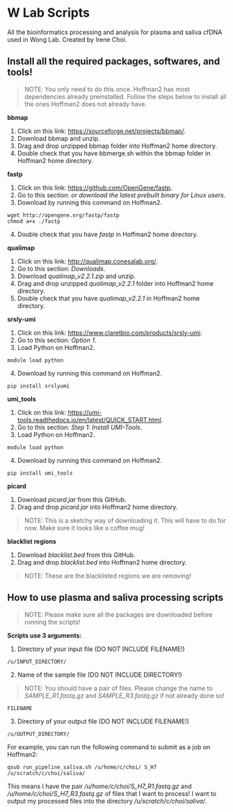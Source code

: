 # W Lab Scripts

All the bioinformatics processing and analysis for plasma and saliva cfDNA used in Wong Lab. Created by Irene Choi.


## Install all the required packages, softwares, and tools!

> NOTE:
> You only need to do this once. Hoffman2 has most dependencies already preinstalled. 
> Follow the steps below to install all the ones Hoffman2 does not already have.

**bbmap**

1. Click on this link: https://sourceforge.net/projects/bbmap/.
2. Download bbmap and unzip.
3. Drag and drop unzipped bbmap folder into Hoffman2 home directory.
4. Double check that you have bbmerge.sh within the bbmap folder in Hoffman2 home directory.

**fastp**

1. Click on this link: https://github.com/OpenGene/fastp.
2. Go to this section: *or download the latest prebuilt binary for Linux users*.
3. Download by running this command on Hoffman2.
```
wget http://opengene.org/fastp/fastp
chmod a+x ./fastp
```
4. Double check that you have *fastp* in Hoffman2 home directory.

**qualimap**

1. Click on this link: http://qualimap.conesalab.org/.
2. Go to this section: *Downloads*.
3. Download *qualimap_v2.2.1.zip* and unzip.
4. Drag and drop unzipped *qualimap_v2.2.1* folder into Hoffman2 home directory.
5. Double check that you have *qualimap_v2.2.1* in Hoffman2 home directory.

**srsly-umi**

1. Click on this link: https://www.claretbio.com/products/srsly-umi.
2. Go to this section: *Option 1*.
3. Load Python on Hoffman2.
```
module load python
```
4. Download by running this command on Hoffman2.
```
pip install srslyumi
```

**umi_tools**

1. Click on this link: https://umi-tools.readthedocs.io/en/latest/QUICK_START.html.
2. Go to this section: *Step 1: Install UMI-Tools*.
3. Load Python on Hoffman2.
```
module load python
```
4. Download by running this command on Hoffman2.
```
pip install umi_tools
```

**picard**

1. Download *picard.jar* from this GitHub.
2. Drag and drop *picard.jar* into Hoffman2 home directory.

> NOTE:
> This is a sketchy way of downloading it. This will have to do for now.
> Make sure it looks like a coffee mug!

**blacklist regions**

1. Download *blacklist.bed* from this GitHub.
2. Drag and drop *blacklist.bed* into Hoffman2 home directory.

> NOTE:
> These are the blacklisted regions we are removing!


## How to use plasma and saliva processing scripts

> NOTE:
> Please make sure all the packages are downloaded before running the scripts!

**Scripts use 3 arguments:**
1. Directory of your input file (DO NOT INCLUDE FILENAME!)
```
/u/INPUT_DIRECTORY/
```
2. Name of the sample file (DO NOT INCLUDE DIRECTORY!)
> NOTE:
> You should have a pair of files.
> Please change the name to *SAMPLE_R1.fastq.gz* and *SAMPLE_R3.fastq.gz* if not already done so!
```
FILENAME
```
3. Directory of your output file (DO NOT INCLUDE FILENAME!)
```
/u/OUTPUT_DIRECTORY/
```

For example, you can run the following command to submit as a job on Hoffman2: 
```
qsub run_pipeline_saliva.sh /u/home/c/choi/ S_H7 /u/scratch/c/choi/saliva/
```
This means I have the pair */u/home/c/choi/S_H7_R1.fastq.gz* and */u/home/c/choi/S_H7_R3.fastq.gz* of files that I want to process!
I want to output my processed files into the directory */u/scratch/c/choi/saliva/*.
